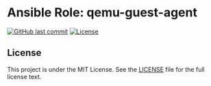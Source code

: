 # Ansible Role: qemu-guest-agent

[![GitHub last commit](https://img.shields.io/github/last-commit/ursinn-ansible/role-qemu-guest-agent?logo=github&style=for-the-badge)](https://github.com/ursinn-ansible/role-qemu-guest-agent/commits)
[![License](https://img.shields.io/github/license/ursinn-ansible/role-qemu-guest-agent?style=for-the-badge)](https://github.com/ursinn-ansible/role-qemu-guest-agent/blob/main/LICENSE)

## License

This project is under the MIT License. See the [LICENSE](https://github.com/ursinn-ansible/role-qemu-guest-agent/blob/main/LICENSE) file for the full license text.
